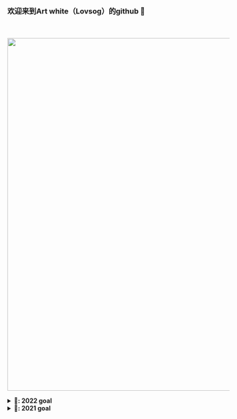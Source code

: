 ### 欢迎来到Art white（Lovsog）的github 👋

<!--
**Art0white/Art0white** is a ✨ _special_ ✨ repository because its `README.md` (this file) appears on your GitHub profile.

Here are some ideas to get you started:

- 🔭 I’m currently working on ...
- 🌱 I’m currently learning ...
- 👯 I’m looking to collaborate on ...
- 🤔 I’m looking for help with ...
- 💬 Ask me about ...
- 📫 How to reach me: ...
- 😄 Pronouns: ...
- ⚡ Fun fact: ...
-->

<p align="center">
  <br><br>
  
  <img src="https://i.imgur.com/RXC7FkY.gif" width="800px" align="center">
<!--   <img src="https://i.imgur.com/C2AepzI.gif" width="800px" align="center"> -->
  
<!--   <samp>
    :wave: Hi! I design for GitHub.
    <br>My current work focuses on enabling all of y'all to
      <br><em>receive recognition</em> for the amazing things that
    <br>you do in your software communities :sparkles:<br><br>
    <img src="https://i.imgur.com/kdKhgx6.gif" width="240px" align="center">
    <br><br>:coffee: Wanna chat? :point_right: @ me on <a href="https://twitter.com/pifafu">Twitter</a>
  </samp> -->
</p>

<details>
  <summary><b>🌱: 2022 goal</b></summary>
</details>

<details>
  <summary><b>🔭: 2021 goal</b></summary>
</details>

